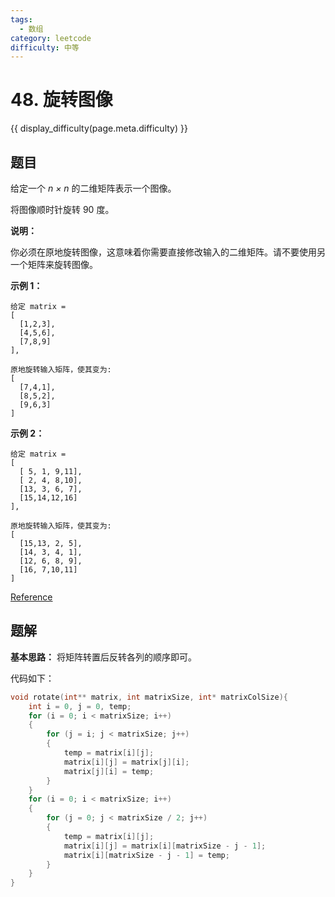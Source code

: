 ```yaml
---
tags:
  - 数组
category: leetcode
difficulty: 中等
---
```


# 48. 旋转图像

{{ display_difficulty(page.meta.difficulty) }}

## 题目

给定一个 *n × n* 的二维矩阵表示一个图像。

将图像顺时针旋转 90 度。

**说明：**

你必须在原地旋转图像，这意味着你需要直接修改输入的二维矩阵。请不要使用另一个矩阵来旋转图像。

**示例 1：**

```
给定 matrix = 
[
  [1,2,3],
  [4,5,6],
  [7,8,9]
],

原地旋转输入矩阵，使其变为:
[
  [7,4,1],
  [8,5,2],
  [9,6,3]
]
```

**示例 2：**

```
给定 matrix =
[
  [ 5, 1, 9,11],
  [ 2, 4, 8,10],
  [13, 3, 6, 7],
  [15,14,12,16]
], 

原地旋转输入矩阵，使其变为:
[
  [15,13, 2, 5],
  [14, 3, 4, 1],
  [12, 6, 8, 9],
  [16, 7,10,11]
]
```

[Reference](https://leetcode-cn.com/problems/rotate-image)

## 题解

**基本思路：** 将矩阵转置后反转各列的顺序即可。

代码如下：

```c
void rotate(int** matrix, int matrixSize, int* matrixColSize){
    int i = 0, j = 0, temp;
    for (i = 0; i < matrixSize; i++)
    {
        for (j = i; j < matrixSize; j++)
        {
            temp = matrix[i][j];
            matrix[i][j] = matrix[j][i];
            matrix[j][i] = temp;
        }
    }
    for (i = 0; i < matrixSize; i++)
    {
        for (j = 0; j < matrixSize / 2; j++)
        {
            temp = matrix[i][j];
            matrix[i][j] = matrix[i][matrixSize - j - 1];
            matrix[i][matrixSize - j - 1] = temp;
        }
    }
}
```